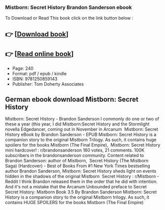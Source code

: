 ### Mistborn: Secret History Brandon Sanderson ebook

To Download or Read This book click on the link button below :

## 👉  [**[Download book](http://get-pdfs.com/download.php?group=book&from=github.com&id=645829&lnk=1081 "Download book")**]

## 👉  [**[Read online book](http://get-pdfs.com/download.php?group=book&from=github.com&id=645829&lnk=1081 "Read online book")**]


* Page: 240
* Format: pdf / epub / kindle
* ISBN: 9781250859143
* Publisher: Tom Doherty Associates



## German ebook download Mistborn: Secret History



 Mistborn: Secret History - Brandon Sanderson I commonly do one or two of these a year (this year, I did Mistborn:Secret History and the Stormlight novella Edgedancer, coming out in November in Arcanum 
 Mistborn: Secret History eBook by Brandon Sanderson - EPUB Mistborn: Secret History is a companion story to the original Mistborn Trilogy. As such, it contains huge spoilers for the books Mistborn (The Final Empire), 
 Mistborn: Secret History mini hardcover! : r/brandonsanderson 160 votes, 21 comments. 100K subscribers in the brandonsanderson community. Content related to Brandon Sanderson: author of Mistborn, 
 Secret History (The Mistborn Saga) (Hardcover) - Best of Books From #1 New York Times bestselling author Brandon Sanderson, Mistborn: Secret History sheds light on events hidden in the shadows of the original Mistborn 
 Secret History : r/Mistborn - Reddit I think Brandon released them in the order that he did with intention. And it&#039;s not a mistake that the Arcanum Unbounded preface to Secret 
 Secret History: Mistborn Book 3.5 By Brandon Sanderson Mistborn: Secret History is a companion story to the original Mistborn trilogy. As such, it contains HUGE SPOILERS for the books Mistborn (The Final Empire) 





